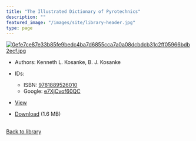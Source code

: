 ```yaml
---
title: "The Illustrated Dictionary of Pyrotechnics"
description: ""
featured_image: "/images/site/library-header.jpg"
type: page
---
```


<a href="https://drive.google.com/uc?export=view&id=1E-PCJGUIM9ylQS4KuNxWI6WnbKH5b_Wk" target="_blank">![0efe7ce87e33b85fe9bedc4ba7d6855cca7a0a08dcbdcb31c2ff05966bdb2ecf.jpg](/images/library/0efe7ce87e33b85fe9bedc4ba7d6855cca7a0a08dcbdcb31c2ff05966bdb2ecf.jpg)</a>
* Authors: Kenneth L. Kosanke, B. J. Kosanke
* IDs:
  * ISBN: <a href="https://www.worldcat.org/isbn/9781889526010" target="_blank">9781889526010</a>
  * Google: <a href="https://books.google.com/books?id=e7XjCvof60QC" target="_blank">e7XjCvof60QC</a>
* <a href="https://drive.google.com/uc?export=view&id=1E-PCJGUIM9ylQS4KuNxWI6WnbKH5b_Wk" target="_blank">View</a>

* [Download](https://drive.google.com/uc?export=download&id=1E-PCJGUIM9ylQS4KuNxWI6WnbKH5b_Wk) (1.6 MB)

<br />[Back to library](/library/)
